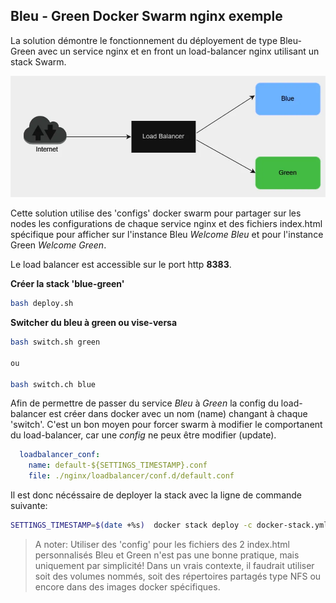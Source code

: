 ## Bleu  - Green Docker Swarm nginx exemple

La solution démontre le fonctionnement du déployement de type Bleu-Green avec 
un service nginx et en front un load-balancer nginx utilisant un stack Swarm.

![Schema](schema.png)

Cette solution utilise des 'configs' docker swarm pour partager sur les nodes 
les configurations de chaque service nginx et des fichiers index.html spécifique 
pour afficher sur l'instance Bleu *Welcome Bleu* et pour l'instance Green *Welcome Green*.

Le load balancer est accessible sur le port http **8383**.

**Créer la stack 'blue-green'**

```bash
bash deploy.sh
```

**Switcher du bleu à green ou vise-versa**

```bash
bash switch.sh green

ou

bash switch.ch blue
```

Afin de permettre de passer du service *Bleu* à *Green* la config du load-balancer est
créer dans docker avec un nom (name) changant à chaque 'switch'. C'est un bon moyen pour forcer 
swarm à modifier le comportanent du load-balancer, car une *config* ne peux être modifier (update).

```yaml
  loadbalancer_conf:
    name: default-${SETTINGS_TIMESTAMP}.conf
    file: ./nginx/loadbalancer/conf.d/default.conf
```

Il est donc nécéssaire de deployer la stack avec la ligne de commande suivante:

```bash
SETTINGS_TIMESTAMP=$(date +%s)  docker stack deploy -c docker-stack.yml blue-green
```

> A noter: Utiliser des 'config' pour les fichiers des 2 index.html personnalisés Bleu et Green n'est pas une bonne pratique, mais uniquement par simplicité! Dans un vrais contexte, il faudrait utiliser soit des volumes nommés, soit des répertoires partagés type NFS ou encore dans des images docker spécifiques. 
